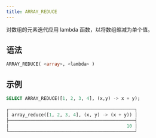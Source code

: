 ```yaml
---
title: ARRAY_REDUCE
---
```


对数组的元素迭代应用 lambda 函数，以将数组缩减为单个值。

## 语法

```sql
ARRAY_REDUCE( <array>, <lambda> )
```

## 示例

```sql
SELECT ARRAY_REDUCE([1, 2, 3, 4], (x,y) -> x + y);

┌───────────────────────────────────────────────┐
│ array_reduce([1, 2, 3, 4], (x, y) -> (x + y)) │
├───────────────────────────────────────────────┤
│                                            10 │
└───────────────────────────────────────────────┘
```
